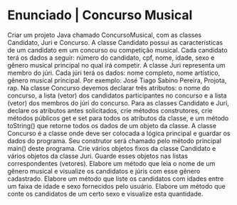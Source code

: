 # Enunciado | Concurso Musical
Criar um projeto Java chamado ConcursoMusical, com as classes Candidato, Juri e Concurso.
A classe Candidato possui as características de um candidato em um concurso ou competição
musical. Cada candidato terá os dados a seguir: número do candidato, cpf, nome, idade, sexo e
gênero musical principal no qual irá competir.
A classe Juri representa um membro do júri. Cada júri terá os dados: nome completo, nome
artístico, gênero musical principal. Por exemplo: José Tiago Sabino Pereira, Projota, rap.
Na classe Concurso devemos declarar três atributos: o nome do concurso, a lista (vetor) dos
candidatos participantes no concurso e a lista (vetor) dos membros do júri do concurso.
Para as classes Candidato e Juri, declare os atributos antes solicitados, crie métodos construtores,
crie métodos públicos get e set para todos os atributos da classe, e um método toString() que
retorne todos os dados de um objeto da classe.
A classe Concurso é a classe onde deve ser colocada a lógica principal e guardar os dados do
programa. Seu construtor será chamado pelo método principal main() deste programa.
Crie vários objetos fixos da classe Candidato e vários objetos da classe Juri. Guarde esses objetos
nas listas correspondentes (vetores).
Elabore um método que leia o nome de um gênero musical e visualize os candidatos e júris com
esse gênero cadastrado.
Elabore um método que liste os candidatos com idades entre um faixa de idade e sexo fornecidos
pelo usuário.
Elabore um método que conte os candidatos de um certo sexo e visualize esta quantidade.
